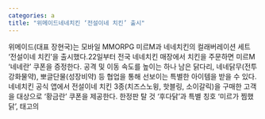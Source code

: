 ```yaml
---
categories: a
title: "위메이드네네치킨 ‘전설이네 치킨’ 출시"
---
```

위메이드(대표 장현국)는 모바일 MMORPG 미르M과 네네치킨의 컬래버레이션 세트 ‘전설이네 치킨’을 출시했다.22일부터 전국 네네치킨 매장에서 치킨을 주문하면 미르M ‘네네란’ 쿠폰을 증정한다. 공격 및 이동 속도를 높이는 하나 남은 닭다리, 네네닭무(전투강화물약), 뽀글단물(성장비약) 등 협업을 통해 선보이는 특별한 아이템을 받을 수 있다.네네치킨 공식 앱에서 전설이네 치킨 3종(치즈스노윙, 핫블링, 소이갈릭)을 구매한 고객을 대상으로 ‘황금란’ 쿠폰을 제공한다. 한정판 탈 것 ‘후다닭’과 특별 칭호 ‘미르가 찜했닭’, 태고의